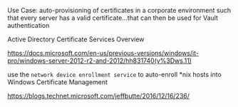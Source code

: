 Use Case: auto-provisioning of certificates in a corporate environment such that every server has a valid certificate...that can then be used for Vault authentication

Active Directory Certificate Services Overview

https://docs.microsoft.com/en-us/previous-versions/windows/it-pro/windows-server-2012-r2-and-2012/hh831740(v%3Dws.11)

use the `network device enrollment service` to auto-enroll *nix hosts into Windows Certificate Management

https://blogs.technet.microsoft.com/jeffbutte/2016/12/16/236/
